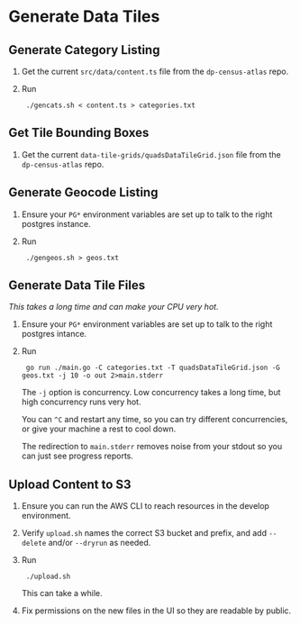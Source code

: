 # Generate Data Tiles

## Generate Category Listing

1. Get the current `src/data/content.ts` file from the `dp-census-atlas` repo.

2. Run

        ./gencats.sh < content.ts > categories.txt

## Get Tile Bounding Boxes

1. Get the current `data-tile-grids/quadsDataTileGrid.json` file from the `dp-census-atlas` repo.

## Generate Geocode Listing

1. Ensure your `PG*` environment variables are set up to talk to the right postgres instance.

2. Run

        ./gengeos.sh > geos.txt

## Generate Data Tile Files

_This takes a long time and can make your CPU very hot._

1. Ensure your `PG*` environment variables are set up to talk to the right postgres intance.

2. Run

        go run ./main.go -C categories.txt -T quadsDataTileGrid.json -G geos.txt -j 10 -o out 2>main.stderr

    The `-j` option is concurrency.
    Low concurrency takes a long time, but high concurrency runs very hot.

    You can `^C` and restart any time, so you can try different concurrencies, or give your machine a rest to cool down.

    The redirection to `main.stderr` removes noise from your stdout so you can just see progress reports.

## Upload Content to S3

1. Ensure you can run the AWS CLI to reach resources in the develop environment.

2. Verify `upload.sh` names the correct S3 bucket and prefix, and add `--delete` and/or `--dryrun` as needed.

3. Run

        ./upload.sh

    This can take a while.

4. Fix permissions on the new files in the UI so they are readable by public.
